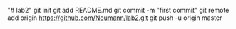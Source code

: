 "# lab2" 
git init
git add README.md
git commit -m "first commit"
git remote add origin https://github.com/Noumann/lab2.git
git push -u origin master
